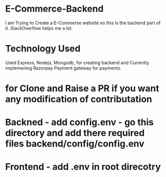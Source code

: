 # E-Commerce-Backend
I am Trying to Create a E-Commerse website so this is the backend part of it. StackOverflow helps me a lot.

# Technology Used
Used Express, Nodejs, Mongodb, for creating backend and  Currently implemening Razorpay Payment gateway for payments.


# for Clone and Raise a PR if you want any modification of contributation
# Backned - add config.env - go this directory and add there required files backend/config/config.env
# Frontend - add .env in root direcotry
